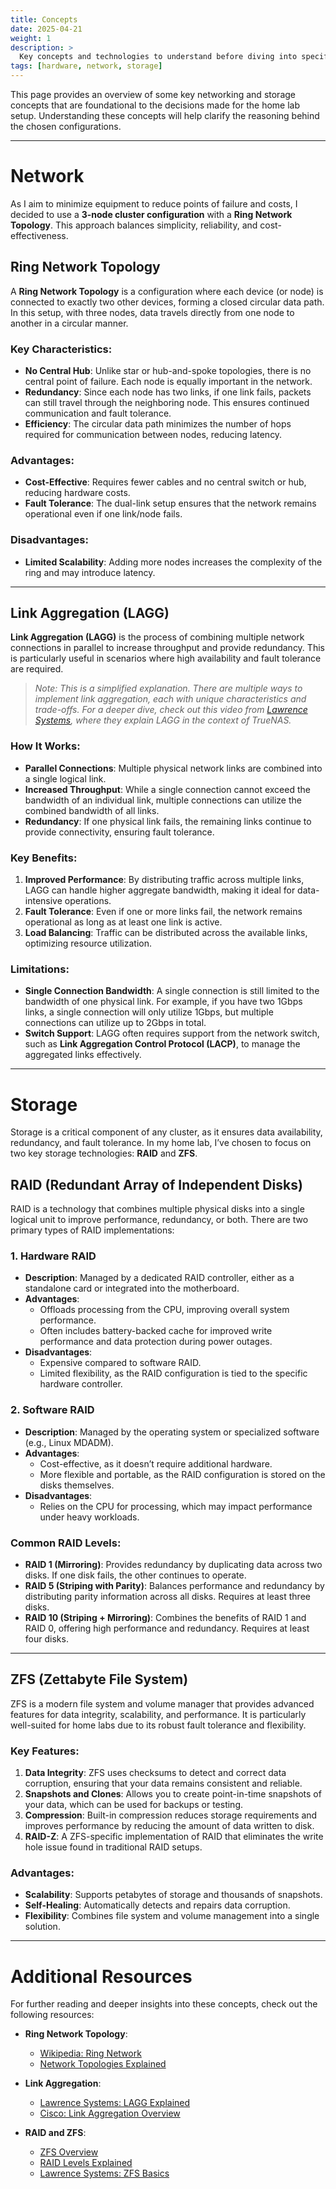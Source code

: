 ```yaml
---
title: Concepts
date: 2025-04-21
weight: 1
description: >
  Key concepts and technologies to understand before diving into specific decisions for the home lab setup.
tags: [hardware, network, storage]
---
```


This page provides an overview of some key networking and storage concepts that are foundational to the decisions made for the home lab setup. Understanding these concepts will help clarify the reasoning behind the chosen configurations.

---

# Network

As I aim to minimize equipment to reduce points of failure and costs, I decided to use a **3-node cluster configuration** with a **Ring Network Topology**. This approach balances simplicity, reliability, and cost-effectiveness.

## Ring Network Topology

A **Ring Network Topology** is a configuration where each device (or node) is connected to exactly two other devices, forming a closed circular data path. In this setup, with three nodes, data travels directly from one node to another in a circular manner.

### Key Characteristics:
- **No Central Hub**: Unlike star or hub-and-spoke topologies, there is no central point of failure. Each node is equally important in the network.
- **Redundancy**: Since each node has two links, if one link fails, packets can still travel through the neighboring node. This ensures continued communication and fault tolerance.
- **Efficiency**: The circular data path minimizes the number of hops required for communication between nodes, reducing latency.

### Advantages:
- **Cost-Effective**: Requires fewer cables and no central switch or hub, reducing hardware costs.
- **Fault Tolerance**: The dual-link setup ensures that the network remains operational even if one link/node fails.

### Disadvantages:
- **Limited Scalability**: Adding more nodes increases the complexity of the ring and may introduce latency.

---

## Link Aggregation (LAGG)

**Link Aggregation (LAGG)** is the process of combining multiple network connections in parallel to increase throughput and provide redundancy. This is particularly useful in scenarios where high availability and fault tolerance are required.

> *Note: This is a simplified explanation. There are multiple ways to implement link aggregation, each with unique characteristics and trade-offs. For a deeper dive, check out this video from [Lawrence Systems](https://www.youtube.com/watch?v=B7Dpuu_gBmo), where they explain LAGG in the context of TrueNAS.*

### How It Works:
- **Parallel Connections**: Multiple physical network links are combined into a single logical link.
- **Increased Throughput**: While a single connection cannot exceed the bandwidth of an individual link, multiple connections can utilize the combined bandwidth of all links.
- **Redundancy**: If one physical link fails, the remaining links continue to provide connectivity, ensuring fault tolerance.

### Key Benefits:
1. **Improved Performance**: By distributing traffic across multiple links, LAGG can handle higher aggregate bandwidth, making it ideal for data-intensive operations.
2. **Fault Tolerance**: Even if one or more links fail, the network remains operational as long as at least one link is active.
3. **Load Balancing**: Traffic can be distributed across the available links, optimizing resource utilization.

### Limitations:
- **Single Connection Bandwidth**: A single connection is still limited to the bandwidth of one physical link. For example, if you have two 1Gbps links, a single connection will only utilize 1Gbps, but multiple connections can utilize up to 2Gbps in total.
- **Switch Support**: LAGG often requires support from the network switch, such as **Link Aggregation Control Protocol (LACP)**, to manage the aggregated links effectively.

---

# Storage

Storage is a critical component of any cluster, as it ensures data availability, redundancy, and fault tolerance. In my home lab, I’ve chosen to focus on two key storage technologies: **RAID** and **ZFS**.

## RAID (Redundant Array of Independent Disks)

RAID is a technology that combines multiple physical disks into a single logical unit to improve performance, redundancy, or both. There are two primary types of RAID implementations:

### 1. Hardware RAID
- **Description**: Managed by a dedicated RAID controller, either as a standalone card or integrated into the motherboard.
- **Advantages**:
  - Offloads processing from the CPU, improving overall system performance.
  - Often includes battery-backed cache for improved write performance and data protection during power outages.
- **Disadvantages**:
  - Expensive compared to software RAID.
  - Limited flexibility, as the RAID configuration is tied to the specific hardware controller.

### 2. Software RAID
- **Description**: Managed by the operating system or specialized software (e.g., Linux MDADM).
- **Advantages**:
  - Cost-effective, as it doesn’t require additional hardware.
  - More flexible and portable, as the RAID configuration is stored on the disks themselves.
- **Disadvantages**:
  - Relies on the CPU for processing, which may impact performance under heavy workloads.

### Common RAID Levels:
- **RAID 1 (Mirroring)**: Provides redundancy by duplicating data across two disks. If one disk fails, the other continues to operate.
- **RAID 5 (Striping with Parity)**: Balances performance and redundancy by distributing parity information across all disks. Requires at least three disks.
- **RAID 10 (Striping + Mirroring)**: Combines the benefits of RAID 1 and RAID 0, offering high performance and redundancy. Requires at least four disks.

---

## ZFS (Zettabyte File System)

ZFS is a modern file system and volume manager that provides advanced features for data integrity, scalability, and performance. It is particularly well-suited for home labs due to its robust fault tolerance and flexibility.

### Key Features:
1. **Data Integrity**: ZFS uses checksums to detect and correct data corruption, ensuring that your data remains consistent and reliable.
2. **Snapshots and Clones**: Allows you to create point-in-time snapshots of your data, which can be used for backups or testing.
3. **Compression**: Built-in compression reduces storage requirements and improves performance by reducing the amount of data written to disk.
4. **RAID-Z**: A ZFS-specific implementation of RAID that eliminates the write hole issue found in traditional RAID setups.

### Advantages:
- **Scalability**: Supports petabytes of storage and thousands of snapshots.
- **Self-Healing**: Automatically detects and repairs data corruption.
- **Flexibility**: Combines file system and volume management into a single solution.

---

# Additional Resources

For further reading and deeper insights into these concepts, check out the following resources:

- **Ring Network Topology**:
  - [Wikipedia: Ring Network](https://en.wikipedia.org/wiki/Ring_network)
  - [Network Topologies Explained](https://www.computerhope.com/jargon/r/ring-network.htm)

- **Link Aggregation**:
  - [Lawrence Systems: LAGG Explained](https://www.youtube.com/watch?v=B7Dpuu_gBmo)
  - [Cisco: Link Aggregation Overview](https://www.cisco.com/c/en/us/solutions/enterprise-networks/link-aggregation.html)

- **RAID and ZFS**:
  - [ZFS Overview](https://openzfs.org/wiki/Main_Page)
  - [RAID Levels Explained](https://www.backblaze.com/blog/raid-disk-recovery/)
  - [Lawrence Systems: ZFS Basics](https://www.youtube.com/watch?v=9d8wWcJLnFI)